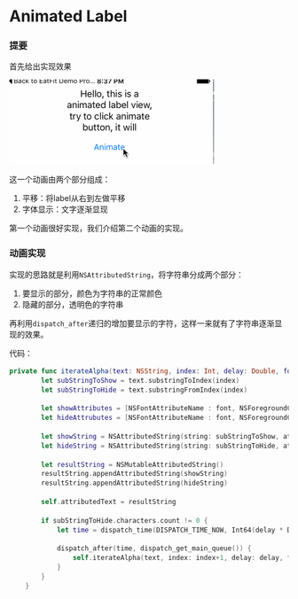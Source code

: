 # Animated Label

### 提要

首先给出实现效果

![preview](animated_label_preview.gif)

这一个动画由两个部分组成：

1. 平移：将label从右到左做平移
2. 字体显示：文字逐渐显现

第一个动画很好实现，我们介绍第二个动画的实现。

### 动画实现

实现的思路就是利用`NSAttributedString`，将字符串分成两个部分：

1. 要显示的部分，颜色为字符串的正常颜色
2. 隐藏的部分，透明色的字符串

再利用`dispatch_after`递归的增加要显示的字符，这样一来就有了字符串逐渐显现的效果。

代码：

```Swift
private func iterateAlpha(text: NSString, index: Int, delay: Double, font: UIFont, color: UIColor) {
        let subStringToShow = text.substringToIndex(index)
        let subStringToHide = text.substringFromIndex(index)
        
        let showAttributes = [NSFontAttributeName : font, NSForegroundColorAttributeName : color]
        let hideAttrubutes = [NSFontAttributeName : font, NSForegroundColorAttributeName : UIColor.clearColor()]
        
        let showString = NSAttributedString(string: subStringToShow, attributes: showAttributes)
        let hideString = NSAttributedString(string: subStringToHide, attributes: hideAttrubutes)
        
        let resultString = NSMutableAttributedString()
        resultString.appendAttributedString(showString)
        resultString.appendAttributedString(hideString)
        
        self.attributedText = resultString
        
        if subStringToHide.characters.count != 0 {
            let time = dispatch_time(DISPATCH_TIME_NOW, Int64(delay * Double(NSEC_PER_SEC)))
            
            dispatch_after(time, dispatch_get_main_queue()) {
                self.iterateAlpha(text, index: index+1, delay: delay, font: font, color: color)
            }
        }
    }
```
